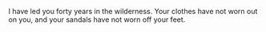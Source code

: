 I have led you forty years in the wilderness. Your clothes have not worn out on you, and your sandals have not worn off your feet.
